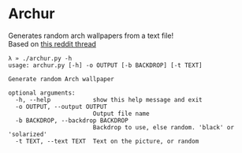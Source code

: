 Archur
======
  
Generates random arch wallpapers from a text file!  
Based on [this reddit thread](https://www.reddit.com/r/archlinux/comments/4gc2lw/some_arch_wallpapers_i_made/)

```
λ » ./archur.py -h
usage: archur.py [-h] -o OUTPUT [-b BACKDROP] [-t TEXT]

Generate random Arch wallpaper

optional arguments:
  -h, --help            show this help message and exit
  -o OUTPUT, --output OUTPUT
                        Output file name
  -b BACKDROP, --backdrop BACKDROP
                        Backdrop to use, else random. 'black' or 'solarized'
  -t TEXT, --text TEXT  Text on the picture, or random

```
